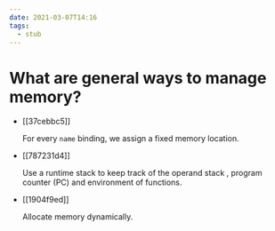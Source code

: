 ```yaml
---
date: 2021-03-07T14:16
tags: 
  - stub
---
```


# What are general ways to manage memory?

- [[37cebbc5]]

  For every `name` binding, we assign a fixed memory location.
  
- [[787231d4]] 

  Use a runtime stack to keep track of the operand stack , program counter (PC) and environment of functions.

- [[1904f9ed]] 

  Allocate memory dynamically.
